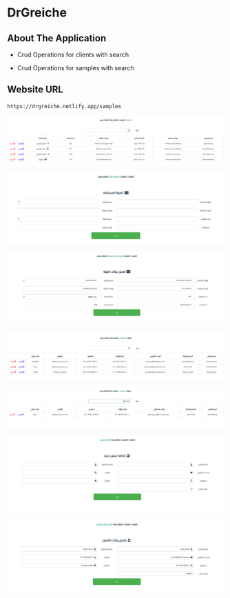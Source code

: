 # DrGreiche

## About The Application 

- Crud Operations for clients with search

- Crud Operations for samples with search

## Website URL

```
https://drgreiche.netlify.app/samples
```
![Alt text](README/Getsample.png?raw=true)

![Alt text](README/aadsample.png?raw=true)

![Alt text](README/editsample.png?raw=true)


![Alt text](README/Getclient.png?raw=true)

![Alt text](README/searchclient.png?raw=true)

![Alt text](README/addclient.png?raw=true)

![Alt text](README/editclient.png?raw=true)


